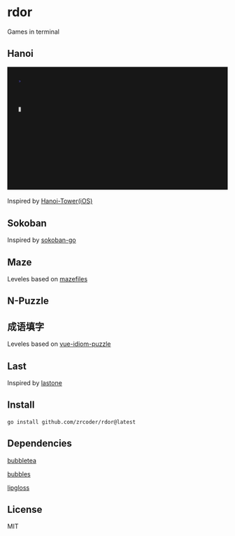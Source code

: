 # rdor

Games in terminal

## Hanoi

![hanoi](./hanoi.gif)

Inspired by [Hanoi-Tower(iOS)](https://github.com/zrcoder/Hanoi-Tower)

## Sokoban

Inspired by [sokoban-go](https://github.com/rn2dy/sokoban-go)

## Maze

Leveles based on [mazefiles](https://github.com/micromouseonline/mazefiles)

## N-Puzzle

## 成语填字

Leveles based on [vue-idiom-puzzle](https://github.com/huzongyao/vue-idiom-puzzle)

## Last

Inspired by [lastone](https://github.com/zrcoder/lastone)

## Install

```shell
go install github.com/zrcoder/rdor@latest
```

## Dependencies

[bubbletea](https://github.com/charmbracelet/bubbletea)

[bubbles](https://github.com/charmbracelet/bubbles)

[lipgloss](https://github.com/charmbracelet/lipgloss)

## License

MIT
